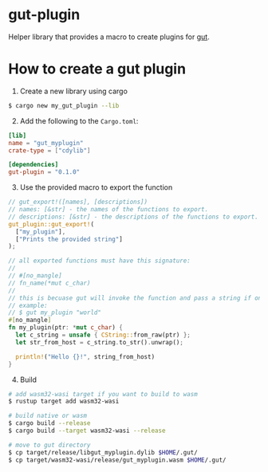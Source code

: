 # gut-plugin
Helper library that provides a macro to create plugins for [gut](https://github.com/gut-hub/gut).


# How to create a gut plugin

1. Create a new library using cargo
```sh
$ cargo new my_gut_plugin --lib
```

2. Add the following to the `Cargo.toml`:
```toml
[lib]
name = "gut_myplugin"
crate-type = ["cdylib"]

[dependencies]
gut-plugin = "0.1.0"
```

3. Use the provided macro to export the function
```rust
// gut_export!([names], [descriptions])
// names: [&str] - the names of the functions to export.
// descriptions: [&str] - the descriptions of the functions to export.
gut_plugin::gut_export!(
  ["my_plugin"],
  ["Prints the provided string"]
);

// all exported functions must have this signature:
//
// #[no_mangle]
// fn_name(*mut c_char)
//
// this is becuase gut will invoke the function and pass a string if one is provided.
// example:
// $ gut my_plugin "world"
#[no_mangle]
fn my_plugin(ptr: *mut c_char) {
  let c_string = unsafe { CString::from_raw(ptr) };
  let str_from_host = c_string.to_str().unwrap();

  println!("Hello {}!", string_from_host)
}
```

4. Build
```sh
# add wasm32-wasi target if you want to build to wasm
$ rustup target add wasm32-wasi

# build native or wasm
$ cargo build --release
$ cargo build --target wasm32-wasi --release

# move to gut directory
$ cp target/release/libgut_myplugin.dylib $HOME/.gut/
$ cp target/wasm32-wasi/release/gut_myplugin.wasm $HOME/.gut/
```
